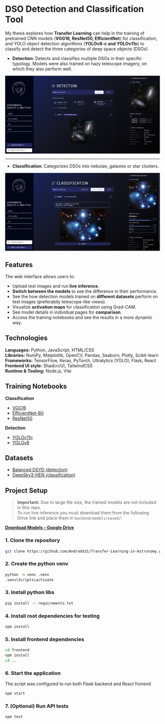 # DSO Detection and Classification Tool

My thesis explores how **Transfer Learning** can help in the training of pretrained CNN models (**VGG16, ResNet50, EfficientNet**) for classification, and YOLO object detection algorithms (**YOLOv8-c and YOLOv11n**) to classify and detect the three categories of deep space objects (DSOs)

- **Detection**: Detects and classifies multiple DSOs in their specific typology. Models were also trained on hazy telescope imagery, on which they also perform well.

![Web app Interface](s5.png)

---

- **Classification**: Categorizes DSOs into nebulae, galaxies or star clusters.

![Web app Interface](s1.png)

## Features

The web interface allows users to:
- Upload test images and run **live inference**.
- **Switch between the models** to see the difference in their performance.
- See the how detection models trained on **different datasets** perform on test images (preferabily telescope-like views).
- Visualize **activation maps** for classification using Grad-CAM.
- See model details in individual pages for **comparison**.
- Access the training notebooks and see the results in a more dynamic way.
  

## Technologies

**Languages:** Python, JavaScript, HTML/CSS  
**Libraries:** NumPy, Matplotlib, OpenCV, Pandas, Seaborn, Plotly, Scikit-learn  
**Frameworks:** TensorFlow, Keras, PyTorch, Ultralytics (YOLO), Flask, React 
**Frontend UI style:** Shadcn/UI, TailwindCSS  
**Runtime & Tooling:** Node.js, Vite 


## Training Notebooks

**Classification**  
- [VGG16](https://colab.research.google.com/drive/1JhN31vFhbX7yZKAzIjW6Ll_-CKVLuaJN?usp=sharing)  
- [EfficientNet-B0](https://colab.research.google.com/drive/1QPgiamn--HrZYts9vc0mm6dops6s4U2n?usp=sharing)  
- [ResNet50](https://colab.research.google.com/drive/1kfun5ulki8t3s-sRT4EjR8_XYxEbp5p8?usp=sharing)

**Detection**  
- [YOLOv11n](https://www.kaggle.com/code/andradaparaczki/yolo11n)  
- [YOLOv8](https://www.kaggle.com/code/andradaparaczki/yolov8)


## Datasets

- [Balanced DSYD (detection)](https://kaggle.com/datasets/46b6bd726580e1ced264c2b6ee9a8605d192d4cbf4984a2e3d9cd6882d28e204)  
- [DeepSky3-HEN (classification)](https://kaggle.com/datasets/a2cb6615c3d14d29d4b87ff121a52aa7140b7674901aaffd0832cc2d8eb04b34)


## Project Setup

> **Important:** Due to large file size, the trained models are not included in this repo.  
> To run live inference you must download them from the following Drive link and place them in `backend/models/saved/`:

**[Download Models – Google Drive](https://drive.google.com/drive/folders/1-ej5x-bYREaf6SJZv2JmXCB6z3UgybRO?usp=sharing)**


### 1. Clone the repository

```bash
git clone https://github.com/Andrada31/Transfer-Learning-in-Astronomy.git
```

### 2. Create the python venv
```bash
python -m venv .venv
.venv\Scripts\activate
```

### 3. Install python libs
```bash
pip install -r requirements.txt
```
### 4. Install root dependencies for testing
```bash
npm install
```
### 5. Install frontend dependencies
```bash
cd frontend
npm install
cd ..
```
### 6. Start the application  
The script was configured to run both Flask backend and React fronend
```bash
npm start
```
### 7. (Optional) Run API tests
```bash
npm test
```
